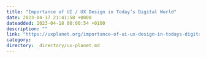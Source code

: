 ```yaml
---
title: "Importance of UI / UX Design in Today’s Digital World"
date: 2023-04-17 21:41:58 +0000
dateadded: 2023-04-18 00:00:54 +0100
description: ""
link: "https://uxplanet.org/importance-of-ui-ux-design-in-todays-digital-world-da2b04b06635?source=rss----819cc2aaeee0---4"
category:
directory: _directory/ux-planet.md
---
```

